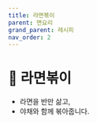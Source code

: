 ```yaml
---
title: 라면볶이
parent: 면요리
grand_parent: 레시피
nav_order: 2
---
```


# 🍝 라면볶이

- 라면을 반만 삶고,  
- 야채와 함께 볶아줍니다.
